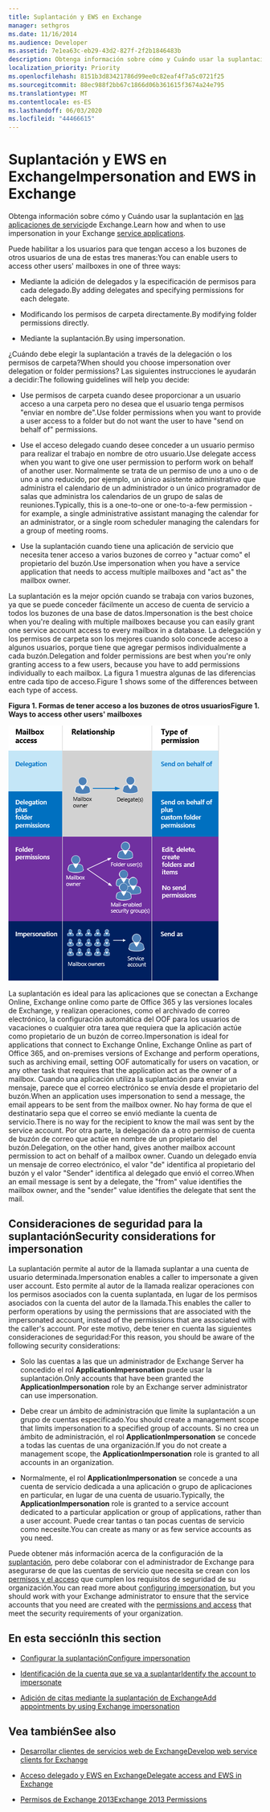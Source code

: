 ```yaml
---
title: Suplantación y EWS en Exchange
manager: sethgros
ms.date: 11/16/2014
ms.audience: Developer
ms.assetid: 7e1ea63c-eb29-43d2-827f-2f2b1846483b
description: Obtenga información sobre cómo y Cuándo usar la suplantación en las aplicaciones de servicio de Exchange.
localization_priority: Priority
ms.openlocfilehash: 8151b3d83421786d99ee0c82eaf4f7a5c0721f25
ms.sourcegitcommit: 88ec988f2bb67c1866d06b361615f3674a24e795
ms.translationtype: MT
ms.contentlocale: es-ES
ms.lasthandoff: 06/03/2020
ms.locfileid: "44466615"
---
```

# <a name="impersonation-and-ews-in-exchange"></a><span data-ttu-id="2ff0a-103">Suplantación y EWS en Exchange</span><span class="sxs-lookup"><span data-stu-id="2ff0a-103">Impersonation and EWS in Exchange</span></span>

<span data-ttu-id="2ff0a-104">Obtenga información sobre cómo y Cuándo usar la suplantación en [las aplicaciones de servicio](ews-application-types.md)de Exchange.</span><span class="sxs-lookup"><span data-stu-id="2ff0a-104">Learn how and when to use impersonation in your Exchange [service applications](ews-application-types.md).</span></span>
  
<span data-ttu-id="2ff0a-105">Puede habilitar a los usuarios para que tengan acceso a los buzones de otros usuarios de una de estas tres maneras:</span><span class="sxs-lookup"><span data-stu-id="2ff0a-105">You can enable users to access other users' mailboxes in one of three ways:</span></span>
  
- <span data-ttu-id="2ff0a-106">Mediante la adición de delegados y la especificación de permisos para cada delegado.</span><span class="sxs-lookup"><span data-stu-id="2ff0a-106">By adding delegates and specifying permissions for each delegate.</span></span>
    
- <span data-ttu-id="2ff0a-107">Modificando los permisos de carpeta directamente.</span><span class="sxs-lookup"><span data-stu-id="2ff0a-107">By modifying folder permissions directly.</span></span>
    
- <span data-ttu-id="2ff0a-108">Mediante la suplantación.</span><span class="sxs-lookup"><span data-stu-id="2ff0a-108">By using impersonation.</span></span>
    
<span data-ttu-id="2ff0a-109">¿Cuándo debe elegir la suplantación a través de la delegación o los permisos de carpeta?</span><span class="sxs-lookup"><span data-stu-id="2ff0a-109">When should you choose impersonation over delegation or folder permissions?</span></span> <span data-ttu-id="2ff0a-110">Las siguientes instrucciones le ayudarán a decidir:</span><span class="sxs-lookup"><span data-stu-id="2ff0a-110">The following guidelines will help you decide:</span></span>
  
- <span data-ttu-id="2ff0a-111">Use permisos de carpeta cuando desee proporcionar a un usuario acceso a una carpeta pero no desea que el usuario tenga permisos "enviar en nombre de".</span><span class="sxs-lookup"><span data-stu-id="2ff0a-111">Use folder permissions when you want to provide a user access to a folder but do not want the user to have "send on behalf of" permissions.</span></span> 
    
- <span data-ttu-id="2ff0a-112">Use el acceso delegado cuando desee conceder a un usuario permiso para realizar el trabajo en nombre de otro usuario.</span><span class="sxs-lookup"><span data-stu-id="2ff0a-112">Use delegate access when you want to give one user permission to perform work on behalf of another user.</span></span> <span data-ttu-id="2ff0a-113">Normalmente se trata de un permiso de uno a uno o de uno a uno reducido, por ejemplo, un único asistente administrativo que administra el calendario de un administrador o un único programador de salas que administra los calendarios de un grupo de salas de reuniones.</span><span class="sxs-lookup"><span data-stu-id="2ff0a-113">Typically, this is a one-to-one or one-to-a-few permission - for example, a single administrative assistant managing the calendar for an administrator, or a single room scheduler managing the calendars for a group of meeting rooms.</span></span>
    
- <span data-ttu-id="2ff0a-114">Use la suplantación cuando tiene una aplicación de servicio que necesita tener acceso a varios buzones de correo y "actuar como" el propietario del buzón.</span><span class="sxs-lookup"><span data-stu-id="2ff0a-114">Use impersonation when you have a service application that needs to access multiple mailboxes and "act as" the mailbox owner.</span></span>
    
<span data-ttu-id="2ff0a-115">La suplantación es la mejor opción cuando se trabaja con varios buzones, ya que se puede conceder fácilmente un acceso de cuenta de servicio a todos los buzones de una base de datos.</span><span class="sxs-lookup"><span data-stu-id="2ff0a-115">Impersonation is the best choice when you're dealing with multiple mailboxes because you can easily grant one service account access to every mailbox in a database.</span></span> <span data-ttu-id="2ff0a-116">La delegación y los permisos de carpeta son los mejores cuando solo concede acceso a algunos usuarios, porque tiene que agregar permisos individualmente a cada buzón.</span><span class="sxs-lookup"><span data-stu-id="2ff0a-116">Delegation and folder permissions are best when you're only granting access to a few users, because you have to add permissions individually to each mailbox.</span></span> <span data-ttu-id="2ff0a-117">La figura 1 muestra algunas de las diferencias entre cada tipo de acceso.</span><span class="sxs-lookup"><span data-stu-id="2ff0a-117">Figure 1 shows some of the differences between each type of access.</span></span>
  
<span data-ttu-id="2ff0a-118">**Figura 1. Formas de tener acceso a los buzones de otros usuarios**</span><span class="sxs-lookup"><span data-stu-id="2ff0a-118">**Figure 1. Ways to access other users' mailboxes**</span></span>

![Un diagrama que muestra los tipos de acceso a los buzones, la relación entre los propietarios de los buzones y el delegado de cada tipo, y el tipo de permiso. Enviar en nombre de los permisos para delegación y/o permisos de carpeta. Enviar como permisos para suplantación.](media/Ex15_Delegate_Overview.png)
  
<span data-ttu-id="2ff0a-122">La suplantación es ideal para las aplicaciones que se conectan a Exchange Online, Exchange online como parte de Office 365 y las versiones locales de Exchange, y realizan operaciones, como el archivado de correo electrónico, la configuración automática del OOF para los usuarios de vacaciones o cualquier otra tarea que requiera que la aplicación actúe como propietario de un buzón de correo.</span><span class="sxs-lookup"><span data-stu-id="2ff0a-122">Impersonation is ideal for applications that connect to Exchange Online, Exchange Online as part of Office 365, and on-premises versions of Exchange and perform operations, such as archiving email, setting OOF automatically for users on vacation, or any other task that requires that the application act as the owner of a mailbox.</span></span> <span data-ttu-id="2ff0a-123">Cuando una aplicación utiliza la suplantación para enviar un mensaje, parece que el correo electrónico se envía desde el propietario del buzón.</span><span class="sxs-lookup"><span data-stu-id="2ff0a-123">When an application uses impersonation to send a message, the email appears to be sent from the mailbox owner.</span></span> <span data-ttu-id="2ff0a-124">No hay forma de que el destinatario sepa que el correo se envió mediante la cuenta de servicio.</span><span class="sxs-lookup"><span data-stu-id="2ff0a-124">There is no way for the recipient to know the mail was sent by the service account.</span></span> <span data-ttu-id="2ff0a-125">Por otra parte, la delegación da a otro permiso de cuenta de buzón de correo que actúe en nombre de un propietario del buzón.</span><span class="sxs-lookup"><span data-stu-id="2ff0a-125">Delegation, on the other hand, gives another mailbox account permission to act on behalf of a mailbox owner.</span></span> <span data-ttu-id="2ff0a-126">Cuando un delegado envía un mensaje de correo electrónico, el valor "de" identifica al propietario del buzón y el valor "Sender" identifica al delegado que envió el correo.</span><span class="sxs-lookup"><span data-stu-id="2ff0a-126">When an email message is sent by a delegate, the "from" value identifies the mailbox owner, and the "sender" value identifies the delegate that sent the mail.</span></span> 
  
## <a name="security-considerations-for-impersonation"></a><span data-ttu-id="2ff0a-127">Consideraciones de seguridad para la suplantación</span><span class="sxs-lookup"><span data-stu-id="2ff0a-127">Security considerations for impersonation</span></span>

<span data-ttu-id="2ff0a-128">La suplantación permite al autor de la llamada suplantar a una cuenta de usuario determinada.</span><span class="sxs-lookup"><span data-stu-id="2ff0a-128">Impersonation enables a caller to impersonate a given user account.</span></span> <span data-ttu-id="2ff0a-129">Esto permite al autor de la llamada realizar operaciones con los permisos asociados con la cuenta suplantada, en lugar de los permisos asociados con la cuenta del autor de la llamada.</span><span class="sxs-lookup"><span data-stu-id="2ff0a-129">This enables the caller to perform operations by using the permissions that are associated with the impersonated account, instead of the permissions that are associated with the caller's account.</span></span> <span data-ttu-id="2ff0a-130">Por este motivo, debe tener en cuenta las siguientes consideraciones de seguridad:</span><span class="sxs-lookup"><span data-stu-id="2ff0a-130">For this reason, you should be aware of the following security considerations:</span></span>
  
- <span data-ttu-id="2ff0a-131">Solo las cuentas a las que un administrador de Exchange Server ha concedido el rol **ApplicationImpersonation** puede usar la suplantación.</span><span class="sxs-lookup"><span data-stu-id="2ff0a-131">Only accounts that have been granted the **ApplicationImpersonation** role by an Exchange server administrator can use impersonation.</span></span> 
    
- <span data-ttu-id="2ff0a-132">Debe crear un ámbito de administración que limite la suplantación a un grupo de cuentas especificado.</span><span class="sxs-lookup"><span data-stu-id="2ff0a-132">You should create a management scope that limits impersonation to a specified group of accounts.</span></span> <span data-ttu-id="2ff0a-133">Si no crea un ámbito de administración, el rol **ApplicationImpersonation** se concede a todas las cuentas de una organización.</span><span class="sxs-lookup"><span data-stu-id="2ff0a-133">If you do not create a management scope, the **ApplicationImpersonation** role is granted to all accounts in an organization.</span></span> 
    
- <span data-ttu-id="2ff0a-134">Normalmente, el rol **ApplicationImpersonation** se concede a una cuenta de servicio dedicada a una aplicación o grupo de aplicaciones en particular, en lugar de una cuenta de usuario.</span><span class="sxs-lookup"><span data-stu-id="2ff0a-134">Typically, the **ApplicationImpersonation** role is granted to a service account dedicated to a particular application or group of applications, rather than a user account.</span></span> <span data-ttu-id="2ff0a-135">Puede crear tantas o tan pocas cuentas de servicio como necesite.</span><span class="sxs-lookup"><span data-stu-id="2ff0a-135">You can create as many or as few service accounts as you need.</span></span> 
    
<span data-ttu-id="2ff0a-136">Puede obtener más información acerca de la configuración de la [suplantación](how-to-configure-impersonation.md), pero debe colaborar con el administrador de Exchange para asegurarse de que las cuentas de servicio que necesita se crean con los [permisos y el acceso](https://technet.microsoft.com/library/dd351175%28v=exchg.150%29.aspx) que cumplen los requisitos de seguridad de su organización.</span><span class="sxs-lookup"><span data-stu-id="2ff0a-136">You can read more about [configuring impersonation](how-to-configure-impersonation.md), but you should work with your Exchange administrator to ensure that the service accounts that you need are created with the [permissions and access](https://technet.microsoft.com/library/dd351175%28v=exchg.150%29.aspx) that meet the security requirements of your organization.</span></span> 
  
## <a name="in-this-section"></a><span data-ttu-id="2ff0a-137">En esta sección</span><span class="sxs-lookup"><span data-stu-id="2ff0a-137">In this section</span></span>

- [<span data-ttu-id="2ff0a-138">Configurar la suplantación</span><span class="sxs-lookup"><span data-stu-id="2ff0a-138">Configure impersonation</span></span>](how-to-configure-impersonation.md)
    
- [<span data-ttu-id="2ff0a-139">Identificación de la cuenta que se va a suplantar</span><span class="sxs-lookup"><span data-stu-id="2ff0a-139">Identify the account to impersonate</span></span>](how-to-identify-the-account-to-impersonate.md)
    
- [<span data-ttu-id="2ff0a-140">Adición de citas mediante la suplantación de Exchange</span><span class="sxs-lookup"><span data-stu-id="2ff0a-140">Add appointments by using Exchange impersonation</span></span>](how-to-add-appointments-by-using-exchange-impersonation.md)
    
## <a name="see-also"></a><span data-ttu-id="2ff0a-141">Vea también</span><span class="sxs-lookup"><span data-stu-id="2ff0a-141">See also</span></span>


- [<span data-ttu-id="2ff0a-142">Desarrollar clientes de servicios web de Exchange</span><span class="sxs-lookup"><span data-stu-id="2ff0a-142">Develop web service clients for Exchange</span></span>](develop-web-service-clients-for-exchange.md)
    
- [<span data-ttu-id="2ff0a-143">Acceso delegado y EWS en Exchange</span><span class="sxs-lookup"><span data-stu-id="2ff0a-143">Delegate access and EWS in Exchange</span></span>](delegate-access-and-ews-in-exchange.md)
    
- [<span data-ttu-id="2ff0a-144">Permisos de Exchange 2013</span><span class="sxs-lookup"><span data-stu-id="2ff0a-144">Exchange 2013 Permissions</span></span>](https://technet.microsoft.com/library/dd351175%28v=exchg.150%29.aspx)
    

